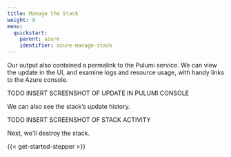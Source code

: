 ```yaml
---
title: Manage the Stack
weight: 9
menu:
  quickstart:
    parent: azure
    identifier: azure-manage-stack
---
```


Our output also contained a permalink to the Pulumi service. We can view the update in the UI, and examine logs and resource usage, with handy links to the Azure console.

TODO INSERT SCREENSHOT OF UPDATE IN PULUMI CONSOLE

We can also see the stack’s update history.

TODO INSERT SCREENSHOT OF STACK ACTIVITY

Next, we'll destroy the stack.

{{< get-started-stepper >}}

